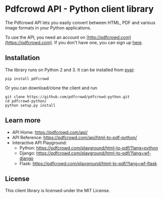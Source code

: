 # Pdfcrowd API - Python client library

The Pdfcrowd API lets you easily convert between HTML, PDF and various image
formats in your Python applications.

To use the API, you need an account on
[http://pdfcrowd.com](https://pdfcrowd.com). If you don't have one, you
can sign up [here](https://pdfcrowd.com/pricing/api/).

## Installation

The library runs on Python 2 and 3. It can be installed from
[pypi](http://pypi.python.org/pypi/pdfcrowd/):

    pip install pdfcrowd

Or you can download/clone the client and run

    git clone https://github.com/pdfcrowd/pdfcrowd-python.git
    cd pdfcrowd-python/
    python setup.py install

## Learn more

* API Home:  <https://pdfcrowd.com/api/>
* API Reference:  <https://pdfcrowd.com/api/html-to-pdf-python/>
* Interactive API Playground:
  * Python: <https://pdfcrowd.com/playground/html-to-pdf/?lang=python>
  * Django: <https://pdfcrowd.com/playground/html-to-pdf/?lang=wf-django>
  * Flask: <https://pdfcrowd.com/playground/html-to-pdf/?lang=wf-flask>

## License

This client library is licensed under the MIT License.
